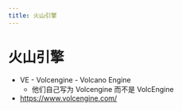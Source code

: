```yaml
---
title: 火山引擎
---
```


# 火山引擎

- VE - Volcengine - Volcano Engine
  - 他们自己写为 Volcengine 而不是 VolcEngine
- https://www.volcengine.com/
